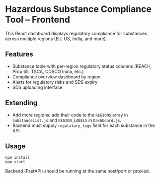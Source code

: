 # Hazardous Substance Compliance Tool – Frontend

This React dashboard displays regulatory compliance for substances across multiple regions (EU, US, India, and more).

## Features

- Substance table with per-region regulatory status columns (REACH, Prop 65, TSCA, CDSCO India, etc.)
- Compliance overview dashboard by region
- Alerts for regulatory risks and SDS expiry
- SDS uploading interface

## Extending

- Add more regions: add their code to the `REGIONS` array in `SubstanceList.js` and `REGION_LABELS` in `Dashboard.js`.
- Backend must supply `regulatory_tags` field for each substance in the API.

## Usage

```
npm install
npm start
```

Backend (FastAPI) should be running at the same host/port or proxied.
